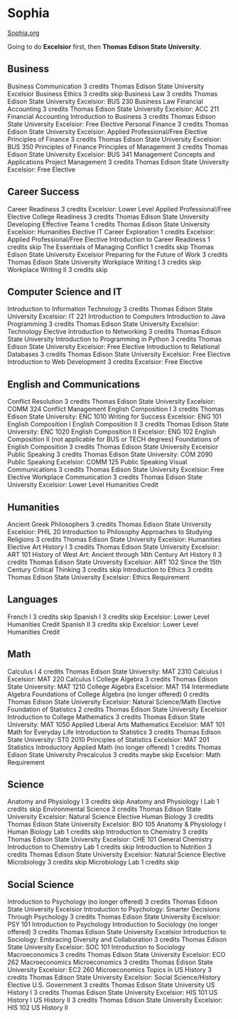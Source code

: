 # Sophia

[Sophia.org](https://www.sophia.org/)

Going to do **Excelsior** first, then **Thomas Edison State University**.

## Business

Business Communication 3 credits
  Thomas Edison State University
  Excelsior
Business Ethics 3 credits
  skip
Business Law 3 credits
  Thomas Edison State University
  Excelsior: BUS 230 Business Law
Financial Accounting 3 credits
  Thomas Edison State University
  Excelsior: ACC 211 Financial Accounting
Introduction to Business 3 credits
  Thomas Edison State University
  Excelsior: Free Elective
Personal Finance 3 credits
  Thomas Edison State University
  Excelsior: Applied Professional/Free Elective
Principles of Finance 3 credits
  Thomas Edison State University
  Excelsior: BUS 350 Principles of Finance
Principles of Management 3 credits
  Thomas Edison State University
  Excelsior: BUS 341 Management Concepts and Applications
Project Management 3 credits
  Thomas Edison State University
  Excelsior: Free Elective
## Career Success
Career Readiness 3 credits
  Excelsior: Lower Level Applied Professional/Free Elective
College Readiness 3 credits
  Thomas Edison State University
Developing Effective Teams 1 credits
  Thomas Edison State University
  Excelsior: Humanities Elective
IT Career Exploration 1 credits
  Excelsior: Applied Professional/Free Elective
Introduction to Career Readiness 1 credits
  skip
The Essentials of Managing Conflict 1 credits
  skip
    Thomas Edison State University
    Excelsior
Preparing for the Future of Work 3 credits
  Thomas Edison State University
Workplace Writing I 3 credits
  skip
Workplace Writing II 3 credits
  skip

## Computer Science and IT
Introduction to Information Technology 3 credits
  Thomas Edison State University
  Excelsior: IT 221 Introduction to Computers
Introduction to Java Programming 3 credits
  Thomas Edison State University
  Excelsior: Technology Elective
Introduction to Networking 3 credits
  Thomas Edison State University
Introduction to Programming in Python 3 credits
  Thomas Edison State University
  Excelsior: Free Elective
Introduction to Relational Databases 3 credits
  Thomas Edison State University
  Excelsior: Free Elective
Introduction to Web Development 3 credits
  Excelsior: Free Elective

## English and Communications

Conflict Resolution 3 credits
  Thomas Edison State University
  Excelsior: COMM 324 Conflict Management
English Composition I 3 credits
  Thomas Edison State University: ENC 1010 Writing for Success
  Excelsior: ENG 101 English Composition I
English Composition II 3 credits
  Thomas Edison State University: ENC 1020 English Composition II
  Excelsior: ENG 102 English Composition II (not applicable for BUS or TECH degrees)
Foundations of English Composition 3 credits
  Thomas Edison State University
  Excelsior
Public Speaking 3 credits
  Thomas Edison State University: COM 2090 Public Speaking
  Excelsior: COMM 125 Public Speaking
Visual Communications 3 credits
  Thomas Edison State University
  Excelsior: Free Elective
Workplace Communication 3 credits
  Thomas Edison State University
  Excelsior: Lower Level Humanities Credit

## Humanities
Ancient Greek Philosophers 3 credits
  Thomas Edison State University
  Excelsior: PHIL 20 Introduction to Philosophy
Approaches to Studying Religions 3 credits
  Thomas Edison State University
  Excelsior: Humanities Elective
Art History I 3 credits
  Thomas Edison State University
  Excelsior: ART 101 History of West Art: Ancient through 14th Century
Art History II 3 credits
  Thomas Edison State University
  Excelsior: ART 102 Since the 15th Century
Critical Thinking 3 credits
  skip
Introduction to Ethics 3 credits
  Thomas Edison State University
  Excelsior: Ethics Requirement
## Languages

French I 3 credits
  skip
Spanish I 3 credits
  skip
    Excelsior: Lower Level Humanities Credit
Spanish II 3 credits
  skip
    Excelsior: Lower Level Humanities Credit

## Math

Calculus I 4 credits
  Thomas Edison State University: MAT 2310 Calculus I
  Excelsior: MAT 220 Calculus I
College Algebra 3 credits
  Thomas Edison State University: MAT 1210 College Algebra
  Excelsior: MAT 114 Intermediate Algebra
Foundations of College Algebra (no longer offered) 0 credits
  Thomas Edison State University
  Excelsior: Natural Science/Math Elective
Foundation of Statistics 2 credits
  Thomas Edison State University
  Excelsior
Introduction to College Mathematics 3 credits
  Thomas Edison State University: MAT 1050 Applied Liberal Arts Mathematics
  Excelsior: MAT 101 Math for Everyday Life
Introduction to Statistics 3 credits
  Thomas Edison State University: ST0 2010 Principles of Statistics
  Excelsior: MAT 201 Statistics
Introductory Applied Math (no longer offered) 1 credits
  Thomas Edison State University
Precalculus 3 credits
  maybe skip
  Excelsior: Math Requirement

## Science

Anatomy and Physiology I 3 credits
  skip
Anatomy and Physiology I Lab 1 credits
  skip
Environmental Science 3 credits
  Thomas Edison State University
  Excelsior: Natural Science Elective
Human Biology 3 credits
  Thomas Edison State University
  Excelsior: BIO 105 Anatomy & Physiology I
Human Biology Lab 1 credits
  skip
Introduction to Chemistry 3 credits
  Thomas Edison State University
  Excelsior: CHE 101 General Chemistry
Introduction to Chemistry Lab 1 credits
  skip
Introduction to Nutrition 3 credits
  Thomas Edison State University
  Excelsior: Natural Science Elective
Microbiology 3 credits
  skip
Microbiology Lab 1 credits
  skip
## Social Science
Introduction to Psychology (no longer offered) 3 credits
  Thomas Edison State University
  Excelsior
Introduction to Psychology: Smarter Decisions Through Psychology 3 credits
  Thomas Edison State University
  Excelsior: PSY 101 Introduction to Psychology
Introduction to Sociology (no longer offered) 3 credits
  Thomas Edison State University
  Excelsior
Introduction to Sociology: Embracing Diversity and Collaboration 3 credits
  Thomas Edison State University
  Excelsior: SOC 101 Introduction to Sociology
Macroeconomics 3 credits
  Thomas Edison State University
  Excelsior: ECO 262 Macroeconomics
Microeconomics 3 credits
  Thomas Edison State University
  Excelsior: EC2 260 Microeconomics
Topics in US History 3 credits
  Thomas Edison State University
  Excelsior: Social Science/History Elective
U.S. Government 3 credits
  Thomas Edison State University
US History I 3 credits
  Thomas Edison State University
  Excelsior: HIS 101 US History I
US History II 3 credits
  Thomas Edison State University
  Excelsior: HIS 102 US History II
